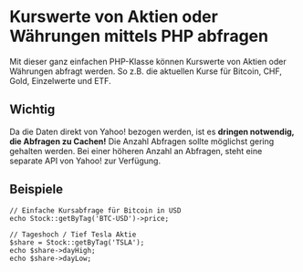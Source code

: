 # Kurswerte von Aktien oder Währungen mittels PHP abfragen

Mit dieser ganz einfachen PHP-Klasse können Kurswerte von Aktien oder Währungen abfragt werden. So z.B. die aktuellen Kurse für Bitcoin, CHF, Gold, Einzelwerte und ETF.

## Wichtig
Da die Daten direkt von Yahoo! bezogen werden, ist es **dringen notwendig, die Abfragen zu Cachen!** Die Anzahl Abfragen sollte möglichst gering gehalten werden. Bei einer höheren Anzahl an Abfragen, steht eine separate API von Yahoo! zur Verfügung.

## Beispiele
```
// Einfache Kursabfrage für Bitcoin in USD
echo Stock::getByTag('BTC-USD')->price;

// Tageshoch / Tief Tesla Aktie
$share = Stock::getByTag('TSLA');
echo $share->dayHigh;
echo $share->dayLow;
```
